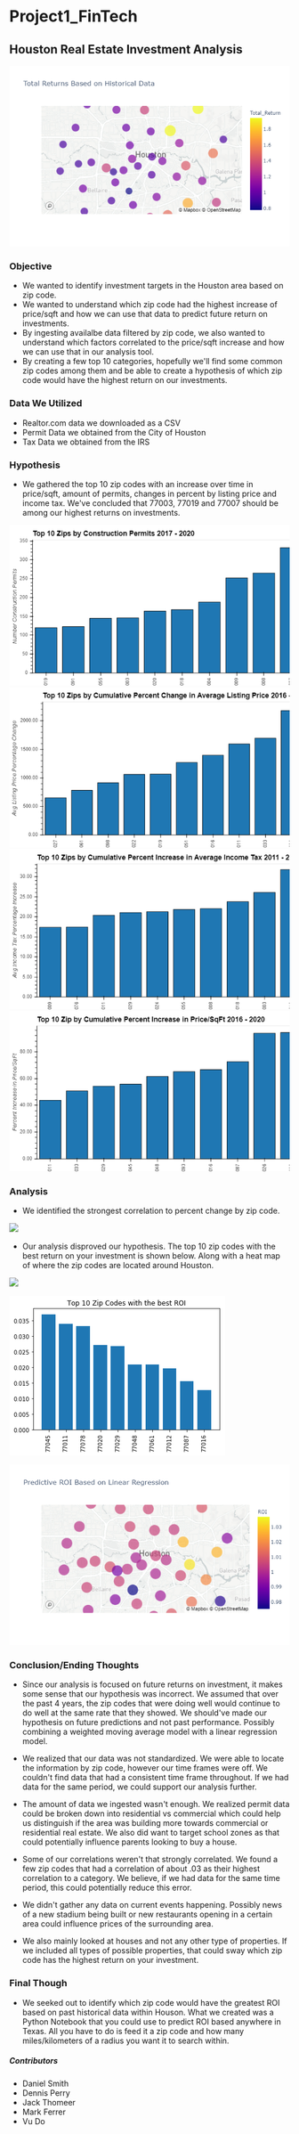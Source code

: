 # Project1_FinTech

## Houston Real Estate Investment Analysis

![](Resources/Images/heatmap_past.png)

### Objective

- We wanted to identify investment targets in the Houston area based on zip code. 
- We wanted to understand which zip code had the highest increase of price/sqft and how we can use that data to predict future return on investments.
- By ingesting availalbe data filtered by zip code, we also wanted to understand which factors correlated to the price/sqft increase and how we can use that in our analysis tool.
- By creating a few top 10 categories, hopefully we'll find some common zip codes among them and be able to create a hypothesis of which zip code would have the highest return on our investments. 

### Data We Utilized

- Realtor.com data we downloaded as a CSV
- Permit Data we obtained from the City of Houston
- Tax Data we obtained from the IRS

### Hypothesis

- We gathered the top 10 zip codes with an increase over time in price/sqft, amount of permits, changes in percent by listing price and income tax. We've concluded that 77003, 77019 and 77007 should be among our highest returns on investments. 

![](Resources/Images/top_10_permits.png)
![](Resources/Images/top_10_pct_change.png)
![](Resources/Images/top_10_income_tax.png)
![](Resources/Images/top_10_cum_pct_increase.png)


### Analysis

- We identified the strongest correlation to percent change by zip code.

![](/Resources/Images/heatmap_past/png)

- Our analysis disproved our hypothesis. The top 10 zip codes with the best return on your investment is shown below. Along with a heat map of where the zip codes are located around Houston.

![](Resources/Images/top_10_categories/png)

![](Resources/Images/top_10_roi.png)

![](Resources/Images/heatmap_roi.png)


### Conclusion/Ending Thoughts

- Since our analysis is focused on future returns on investment, it makes some sense that our hypothesis was incorrect. We assumed that over the past 4 years, the zip codes that were doing well would continue to do well at the same rate that they showed. We should've made our hypothesis on future predictions and not past performance. Possibly combining a weighted moving average model with a linear regression model. 

- We realized that our data was not standardized. We were able to locate the information by zip code, however our time frames were off. We couldn't find data that had a consistent time frame throughout. If we had data for the same period, we could support our analysis further.

- The amount of data we ingested wasn't enough. We realized permit data could be broken down into residential vs commercial which could help us distinguish if the area was building more towards commercial or residential real estate. We also did want to target school zones as that could potentially influence parents looking to buy a house. 

- Some of our correlations weren't that strongly correlated. We found a few zip codes that had a correlation of about .03 as their highest correlation to a category. We believe, if we had data for the same time period, this could potentially reduce this error. 

- We didn't gather any data on current events happening. Possibly news of a new stadium being built or new restaurants opening in a certain area could influence prices of the surrounding area. 

- We also mainly looked at houses and not any other type of properties. If we included all types of possible properties, that could sway which zip code has the highest return on your investment. 

### Final Though

- We seeked out to identify which zip code would have the greatest ROI based on past historical data within Houson. What we created was a Python Notebook that you could use to predict ROI based anywhere in Texas. All you have to do is feed it a zip code and how many miles/kilometers of a radius you want it to search within. 

##### Contributors 

- Daniel Smith
- Dennis Perry
- Jack Thomeer
- Mark Ferrer
- Vu Do
